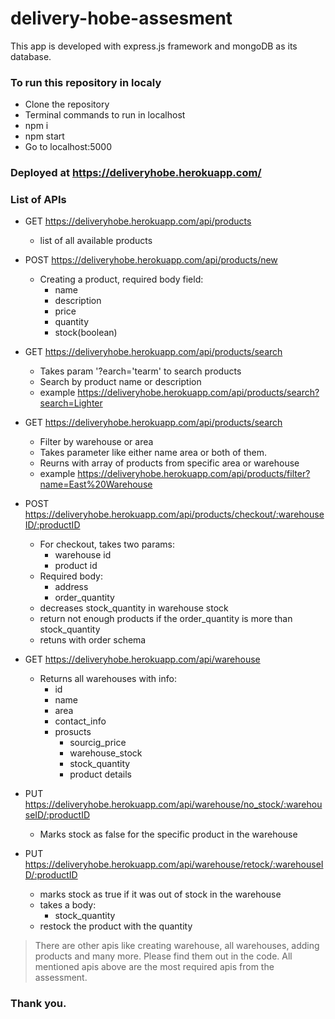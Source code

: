 ﻿# delivery-hobe-assesment
 
 This app is developed with express.js framework and mongoDB as its database.
 
 ### To run this repository in localy
 - Clone the repository
 - Terminal commands to run in localhost
  - npm i
  - npm start
 - Go to localhost:5000
 
### Deployed at https://deliveryhobe.herokuapp.com/ 

### List of APIs
- GET  https://deliveryhobe.herokuapp.com/api/products  
    - list of all available products

- POST https://deliveryhobe.herokuapp.com/api/products/new
    - Creating a product, required body field:
      - name
      - description
      - price
      - quantity
      - stock(boolean)
      
- GET https://deliveryhobe.herokuapp.com/api/products/search
    - Takes param '?earch='tearm' to search products
    - Search by product name or description
    - example https://deliveryhobe.herokuapp.com/api/products/search?search=Lighter

- GET https://deliveryhobe.herokuapp.com/api/products/search
    - Filter by warehouse or area
    - Takes parameter like either name area or both of them.
    - Reurns with array of products from specific area or warehouse
    - example https://deliveryhobe.herokuapp.com/api/products/filter?name=East%20Warehouse

- POST https://deliveryhobe.herokuapp.com/api/products/checkout/:warehouseID/:productID
    - For checkout, takes two params:
        - warehouse id
        - product id
    - Required body:
      - address
      - order_quantity
    - decreases stock_quantity in warehouse stock
    - return not enough products if the order_quantity is more than stock_quantity
    - retuns with order schema
- GET https://deliveryhobe.herokuapp.com/api/warehouse
    - Returns all warehouses with info:
      - id
      - name
      - area
      - contact_info
      - prosucts
        - sourcig_price
        - warehouse_stock
        - stock_quantity
        - product details  
- PUT https://deliveryhobe.herokuapp.com/api/warehouse/no_stock/:warehouseID/:productID
    - Marks stock as false for the specific product in the warehouse
 
- PUT https://deliveryhobe.herokuapp.com/api/warehouse/retock/:warehouseID/:productID
    - marks stock as true if it was out of stock in the warehouse
    - takes a body:
      - stock_quantity
    - restock the product with the quantity
    
    
 >There are other apis like creating warehouse, all warehouses, adding products and many more. Please find them out in the code. All mentioned apis above are the most required apis from the assessment.
 
### Thank you.

 

